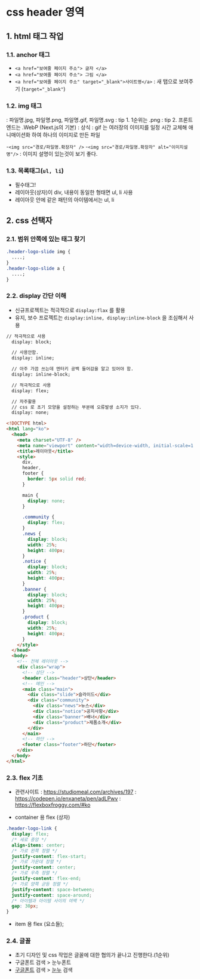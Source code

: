 # css header 영역

## 1. html 태그 작업

### 1.1. anchor 태그

- `<a href="보여줄 페이지 주소"> 글자 </a>`
- `<a href="보여줄 페이지 주소"> 그림 </a>`
- `<a href="보여줄 페이지 주소" target="_blank">사이트명</a>`
  : 새 탭으로 보여주기 (`target="_blank"`)

### 1.2. img 태그

: 파일명.jpg, 파일명.png, 파일명.gif, 파일명.svg
: tip 1. 1순위는 .png
: tip 2. 프론트엔드는 .WebP (Next.js의 기본)
: 상식 : gif 는 여러장의 이미지를 일정 시간 교체해 애니매이션화 하여 하나의 이미지로 만든 파일

-`<img src="경로/파일명.확장자" />` -`<img src="경로/파일명.확장자" alt="이미지설명"/>`
: 이미지 설명이 있는것이 보기 좋다.

### 1.3. 목록태그(`ul, li`)

- 필수태그!
- 레이아웃(상자)이 div, 내용이 동일한 형태면 ul, li 사용
- 레이아웃 안에 같은 패턴의 아이템에서는 ul, li

## 2. css 선택자

### 2.1. 범위 안쪽에 있는 태그 찾기

```css
.header-logo-slide img {
  ....;
}
.header-logo-slide a {
  ....;
}
```

### 2.2. display 간단 이해

- 신규프로젝트는 적극적으로 `display:flax` 를 활용
- 유지, 보수 프로젝트는 `display:inline, display:inline-block` 을 조심해서 사용

```txt
// 적극적으로 사용
  display: block;

  // 사용안함.
  display: inline;

  // 아주 가끔 쓰는데 엔터키 공백 들어감을 알고 있어야 함.
  display: inline-block;

  // 적극적으로 사용
  display: flex;

  // 자주활용
  // css 로 초기 모양을 설정하는 부분에 오류발생 소지가 있다.
  display: none;
```

```html
<!DOCTYPE html>
<html lang="ko">
  <head>
    <meta charset="UTF-8" />
    <meta name="viewport" content="width=device-width, initial-scale=1.0" />
    <title>레이아웃</title>
    <style>
      div,
      header,
      footer {
        border: 5px solid red;
      }

      main {
        display: none;
      }

      .community {
        display: flex;
      }
      .news {
        display: block;
        width: 25%;
        height: 400px;
      }
      .notice {
        display: block;
        width: 25%;
        height: 400px;
      }
      .banner {
        display: block;
        width: 25%;
        height: 400px;
      }
      .product {
        display: block;
        width: 25%;
        height: 400px;
      }
    </style>
  </head>
  <body>
    <!-- 전체 레이아웃 -->
    <div class="wrap">
      <!-- 상단 -->
      <header class="header">상단</header>
      <!-- 메인 -->
      <main class="main">
        <div class="slide">슬라이드</div>
        <div class="community">
          <div class="news">뉴스</div>
          <div class="notice">공지사항</div>
          <div class="banner">배너</div>
          <div class="product">제품소개</div>
        </div>
      </main>
      <!-- 하단 -->
      <footer class="footer">하단</footer>
    </div>
  </body>
</html>
```

### 2.3. flex 기초

- 관련사이트
  : https://studiomeal.com/archives/197
  : https://codepen.io/enxaneta/pen/adLPwv
  : https://flexboxfroggy.com/#ko

- container 용 flex (상자)

```css
.header-logo-link {
  display: flex;
  /* 세로 중앙 */
  align-items: center;
  /* 가로 왼쪽 정렬 */
  justify-content: flex-start;
  /* 가로 가운데 정렬 */
  justify-content: center;
  /* 가로 우측 정렬 */
  justify-content: flex-end;
  /* 가로 양쪽 균등 정렬 */
  justify-content: space-between;
  justify-content: space-around;
  /* 아이템과 아이템 사이의 여백 */
  gap: 30px;
}
```

- item 용 flex (요소들);

### 2.4. 글꼴

- 초기 디자인 및 css 작업은 글꼴에 대한 협의가 끝나고 진행한다.(1순위)
- 구글폰트 검색 > 눈누폰트
- [구글폰트](https://fonts.google.com/?query=inter) 검색 > [눈누](https://noonnu.cc/) 검색
